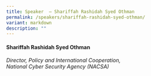 ```yaml
---
title: Speaker  – Shariffah Rashidah Syed Othman
permalink: /speakers/shariffah-rashidah-syed-othman/
variant: markdown
description: ""
---
```

#### **Shariffah Rashidah Syed Othman**

*Director, Policy and International Cooperation,<br>National Cyber Security Agency (NACSA)*